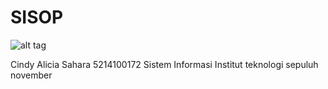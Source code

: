 # SISOP

![alt tag](https://pbs.twimg.com/profile_images/474799950463651840/znIndCV_.jpeg)

Cindy Alicia Sahara
5214100172
Sistem Informasi
Institut teknologi sepuluh november
